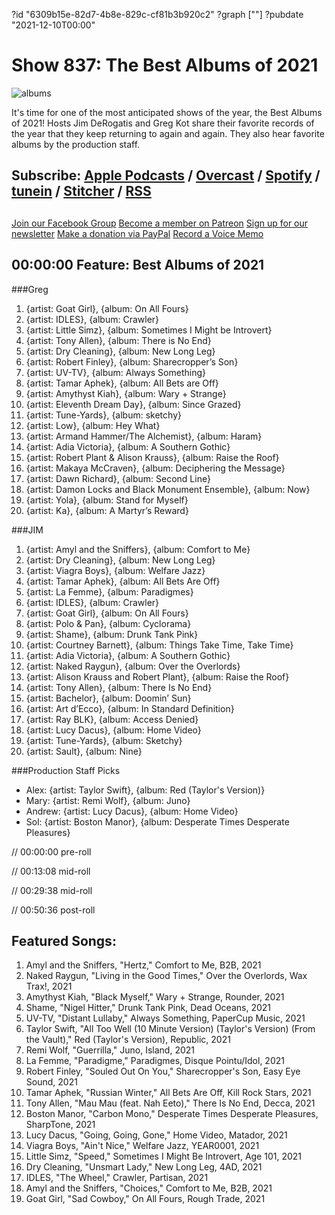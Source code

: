 ?id "6309b15e-82d7-4b8e-829c-cf81b3b920c2"
?graph [""]
?pubdate "2021-12-10T00:00"
# Show 837: The Best Albums of 2021
![albums](https://static.soundopinions.org/images/2021/sound-opinions-presents-the-best-albums-of-2021.jpeg)

It's time for one of the most anticipated shows of the year, the Best Albums of 2021! Hosts Jim DeRogatis and Greg Kot share their favorite records of the year that they keep returning to again and again. They also hear favorite albums by the production staff. 

## Subscribe: [Apple Podcasts](https://itunes.apple.com/us/podcast/sound-opinions/id94793843) / [Overcast](https://overcast.fm/itunes94793843/sound-opinions) / [Spotify](https://open.spotify.com/show/1kNR8YL7TBrQuRxDdS4wtU) / [tunein](https://tunein.com/podcasts/Music-Podcasts/Sound-Opinions-p60273/) / [Stitcher](http://www.stitcher.com/podcast/sound-opinions) / [RSS](https://feeds.simplecast.com/Nn6fjnB0)


##
[Join our Facebook Group](https://bit.ly/3sivr9T)
[Become a member on Patreon](https://bit.ly/3slWZvc)
[Sign up for our newsletter](https://bit.ly/3eEvRnG)
[Make a donation via PayPal](https://bit.ly/3dmt9lU)
[Record a Voice Memo](https://bit.ly/2RyD5Ah)

## 00:00:00 Feature: Best Albums of 2021

###Greg
1. {artist: Goat Girl}, {album: On All Fours}
2. {artist: IDLES}, {album: Crawler}
3. {artist: Little Simz}, {album: Sometimes I Might be Introvert}
4. {artist: Tony Allen}, {album: There is No End}
5. {artist: Dry Cleaning}, {album: New Long Leg}
6. {artist: Robert Finley}, {album: Sharecropper’s Son}
7. {artist: UV-TV}, {album: Always Something}
8. {artist: Tamar Aphek}, {album: All Bets are Off}
9. {artist: Amythyst Kiah}, {album: Wary + Strange}
10. {artist: Eleventh Dream Day}, {album: Since Grazed}
11. {artist: Tune-Yards}, {album: sketchy}
12. {artist: Low}, {album: Hey What}
13. {artist: Armand Hammer/The Alchemist}, {album: Haram}
14. {artist: Adia Victoria}, {album: A Southern Gothic}
15. {artist: Robert Plant & Alison Krauss}, {album: Raise the Roof}
16. {artist: Makaya McCraven}, {album: Deciphering the Message}
17. {artist: Dawn Richard}, {album: Second Line}
18. {artist: Damon Locks and Black Monument Ensemble}, {album: Now}
19. {artist: Yola}, {album: Stand for Myself}
20. {artist: Ka}, {album: A Martyr’s Reward}

###JIM 
1. {artist: Amyl and the Sniffers}, {album: Comfort to Me}
2. {artist: Dry Cleaning}, {album: New Long Leg}
3. {artist: Viagra Boys}, {album: Welfare Jazz}
4. {artist: Tamar Aphek}, {album: All Bets Are Off}
5. {artist: La Femme}, {album: Paradigmes}
6. {artist: IDLES}, {album: Crawler}
7. {artist: Goat Girl}, {album: On All Fours}
8. {artist: Polo & Pan}, {album: Cyclorama}
9. {artist: Shame}, {album: Drunk Tank Pink}
10. {artist: Courtney Barnett}, {album: Things Take Time, Take Time}
11. {artist: Adia Victoria}, {album: A Southern Gothic}
12. {artist: Naked Raygun}, {album: Over the Overlords}
13. {artist: Alison Krauss and Robert Plant}, {album: Raise the Roof}
14. {artist: Tony Allen}, {album: There Is No End}
15. {artist: Bachelor}, {album: Doomin’ Sun}
16. {artist: Art d’Ecco}, {album: In Standard Definition}
17. {artist: Ray BLK}, {album: Access Denied}
18. {artist: Lucy Dacus}, {album: Home Video}
19. {artist: Tune-Yards}, {album: Sketchy}
20. {artist: Sault}, {album: Nine}


###Production Staff Picks
- Alex: {artist: Taylor Swift}, {album: Red (Taylor's Version)}
- Mary: {artist: Remi Wolf}, {album: Juno}
- Andrew: {artist: Lucy Dacus}, {album: Home Video}
- Sol: {artist: Boston Manor}, {album: Desperate Times Desperate Pleasures}


// 00:00:00 pre-roll

// 00:13:08 mid-roll

// 00:29:38 mid-roll

// 00:50:36 post-roll


## Featured Songs:
1. Amyl and the Sniffers, "Hertz," Comfort to Me, B2B, 2021
1. Naked Raygun, "Living in the Good Times," Over the Overlords, Wax Trax!, 2021
1. Amythyst Kiah, "Black Myself," Wary + Strange, Rounder, 2021
1. Shame, "Nigel Hitter," Drunk Tank Pink, Dead Oceans, 2021
1. UV-TV, "Distant Lullaby," Always Something, PaperCup Music, 2021
1. Taylor Swift, "All Too Well (10 Minute Version) (Taylor's Version) (From the Vault)," Red (Taylor's Version), Republic, 2021
1. Remi Wolf, "Guerrilla," Juno, Island, 2021
1. La Femme, "Paradigme," Paradigmes, Disque Pointu/Idol, 2021
1. Robert Finley, "Souled Out On You," Sharecropper's Son, Easy Eye Sound, 2021
1. Tamar Aphek, "Russian Winter," All Bets Are Off, Kill Rock Stars, 2021
1. Tony Allen, "Mau Mau (feat. Nah Eeto)," There Is No End, Decca, 2021
1. Boston Manor, "Carbon Mono," Desperate Times Desperate Pleasures, SharpTone, 2021
1. Lucy Dacus, "Going, Going, Gone," Home Video, Matador, 2021
1. Viagra Boys, "Ain't Nice," Welfare Jazz, YEAR0001, 2021
1. Little Simz, "Speed," Sometimes I Might Be Introvert, Age 101, 2021
1. Dry Cleaning, "Unsmart Lady," New Long Leg, 4AD, 2021
1. IDLES, "The Wheel," Crawler, Partisan, 2021
1. Amyl and the Sniffers, "Choices," Comfort to Me, B2B, 2021
1. Goat Girl, "Sad Cowboy," On All Fours, Rough Trade, 2021


